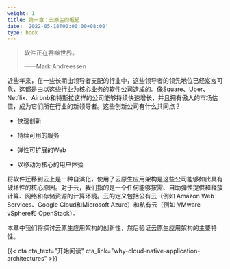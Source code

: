 ```yaml
---
weight: 1
title: 第一章：云原生的崛起
date: '2022-05-18T00:00:00+08:00'
type: book
---
```


> 软件正在吞噬世界。
>
> ——Mark Andreessen

近些年来，在一些长期由领导者支配的行业中，这些领导者的领先地位已经岌岌可危，这都是由以这些行业为核心业务的软件公司造成的。像Square、Uber、Netflix、Airbnb和特斯拉这样的公司能够持续快速增长，并且拥有傲人的市场估值，成为它们所在行业的新领导者。这些创新公司有什么共同点？

- 快速创新

- 持续可用的服务

- 弹性可扩展的Web

- 以移动为核心的用户体验


将软件迁移到云上是一种自演化，使用了云原生应用架构是这些公司能够如此具有破坏性的核心原因。对于云，我们指的是一个任何能够按需、自助弹性提供和释放计算、网络和存储资源的计算环境。云的定义包括公有云（例如 Amazon Web Services、Google Cloud和Microsoft Azure）和私有云（例如 VMware vSphere和 OpenStack）。

本章中我们将探讨云原生应用架构的创新性，然后验证云原生应用架构的主要特性。

{{< cta cta_text="开始阅读" cta_link="why-cloud-native-application-architectures" >}}
